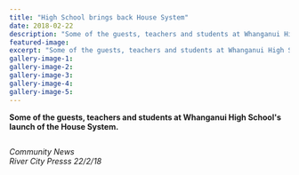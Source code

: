 ```yaml
---
title: "High School brings back House System"
date: 2018-02-22
description: "Some of the guests, teachers and students at Whanganui High School's launch of the House System..."
featured-image: 
excerpt: "Some of the guests, teachers and students at Whanganui High School's launch of the House System."
gallery-image-1: 
gallery-image-2: 
gallery-image-3: 
gallery-image-4: 
gallery-image-5: 
---
```


<p><strong>Some of the guests, teachers and students at Whanganui High School's launch of the House System.</strong></p>
<p><img src="/uploads/5aa6f47ab8d39a7499000b43/WHS-House-System-writing-rcp-22-feb.PNG" alt="" /></p>
<p><em>Community News<br />River City Presss 22/2/18</em></p>

